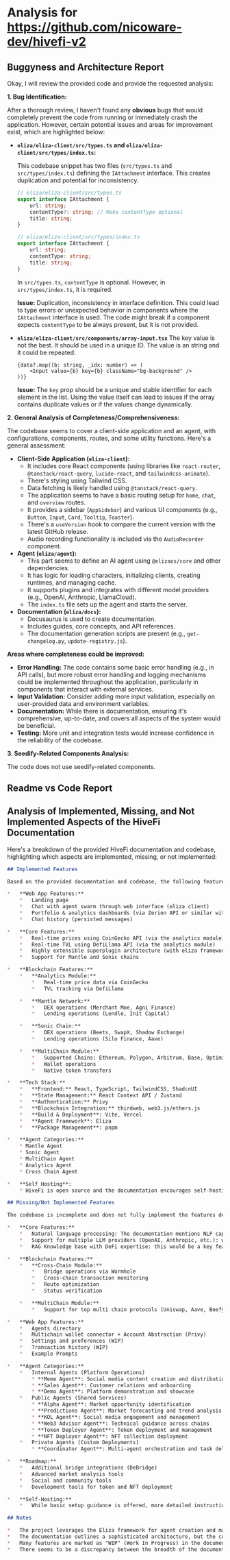 
# Analysis for https://github.com/nicoware-dev/hivefi-v2

## Buggyness and Architecture Report
Okay, I will review the provided code and provide the requested analysis:

**1. Bug Identification:**

After a thorough review, I haven't found any **obvious** bugs that would completely prevent the code from running or immediately crash the application. However, certain potential issues and areas for improvement exist, which are highlighted below:

*   **`eliza/eliza-client/src/types.ts` and `eliza/eliza-client/src/types/index.ts`:**

    This codebase snippet has two files (`src/types.ts` and `src/types/index.ts`) defining the `IAttachment` interface. This creates duplication and potential for inconsistency.

    ```typescript
    // eliza/eliza-client/src/types.ts
    export interface IAttachment {
        url: string;
        contentType?: string; // Make contentType optional
        title: string;
    }

    // eliza/eliza-client/src/types/index.ts
    export interface IAttachment {
        url: string;
        contentType: string;
        title: string;
    }
    ```

    In `src/types.ts`, `contentType` is optional. However, in `src/types/index.ts`, it is required.

    **Issue:** Duplication, inconsistency in interface definition. This could lead to type errors or unexpected behavior in components where the `IAttachment` interface is used. The code might break if a component expects `contentType` to be always present, but it is not provided.

*   **`eliza/eliza-client/src/components/array-input.tsx`**
    The key value is not the best. It should be used in a unique ID.
    The value is an string and it could be repeated.
    ```tsx
    {data?.map((b: string, _idx: number) => (
        <Input value={b} key={b} className="bg-background" />
    ))}
    ```

    **Issue:** The `key` prop should be a unique and stable identifier for each element in the list. Using the value itself can lead to issues if the array contains duplicate values or if the values change dynamically.

**2. General Analysis of Completeness/Comprehensiveness:**

The codebase seems to cover a client-side application and an agent, with configurations, components, routes, and some utility functions. Here's a general assessment:

*   **Client-Side Application (`eliza-client`):**
    *   It includes core React components (using libraries like `react-router`, `@tanstack/react-query`, `lucide-react`, and `tailwindcss-animate`).
    *   There's styling using Tailwind CSS.
    *   Data fetching is likely handled using `@tanstack/react-query`.
    *   The application seems to have a basic routing setup for `home`, `chat`, and `overview` routes.
    *   It provides a sidebar (`AppSidebar`) and various UI components (e.g., `Button`, `Input`, `Card`, `Tooltip`, `Toaster`).
    *   There's a `useVersion` hook to compare the current version with the latest GitHub release.
    *   Audio recording functionality is included via the `AudioRecorder` component.
*   **Agent (`eliza/agent`):**
    *   This part seems to define an AI agent using `@elizaos/core` and other dependencies.
    *   It has logic for loading characters, initializing clients, creating runtimes, and managing cache.
    *   It supports plugins and integrates with different model providers (e.g., OpenAI, Anthropic, LlamaCloud).
    *   The `index.ts` file sets up the agent and starts the server.
*   **Documentation (`eliza/docs`):**
    *   Docusaurus is used to create documentation.
    *   Includes guides, core concepts, and API references.
    *   The documentation generation scripts are present (e.g., `get-changelog.py`, `update-registry.js`).

**Areas where completeness could be improved:**

*   **Error Handling:** The code contains some basic error handling (e.g., in API calls), but more robust error handling and logging mechanisms could be implemented throughout the application, particularly in components that interact with external services.
*   **Input Validation:** Consider adding more input validation, especially on user-provided data and environment variables.
*   **Documentation:** While there is documentation, ensuring it's comprehensive, up-to-date, and covers all aspects of the system would be beneficial.
*   **Testing:**  More unit and integration tests would increase confidence in the reliability of the codebase.

**3. Seedify-Related Components Analysis:**

The code does not use seedify-related components.

## Readme vs Code Report
## Analysis of Implemented, Missing, and Not Implemented Aspects of the HiveFi Documentation

Here's a breakdown of the provided HiveFi documentation and codebase, highlighting which aspects are implemented, missing, or not implemented:

```markdown
## Implemented Features

Based on the provided documentation and codebase, the following features appear to be at least partially implemented:

*   **Web App Features:**
    *   Landing page
    *   Chat with agent swarm through web interface (eliza client)
    *   Portfolio & analytics dashboards (via Zerion API or similar within multichain module)
    *   Chat history (persisted messages)

*   **Core Features:**
    *   Real-time prices using CoinGecko API (via the analytics module)
    *   Real-time TVL using DefiLlama API (via the analytics module)
    *   Highly extensible superplugin architecture (with eliza framework integration)
    *   Support for Mantle and Sonic chains

*   **Blockchain Features:**
    *   **Analytics Module:**
        *   Real-time price data via CoinGecko
        *   TVL tracking via DefiLlama

    *   **Mantle Network:**
        *   DEX operations (Merchant Moe, Agni Finance)
        *   Lending operations (Lendle, Init Capital)

    *   **Sonic Chain:**
        *   DEX operations (Beets, SwapX, Shadow Exchange)
        *   Lending operations (Silo Finance, Aave)

    *   **MultiChain Module:**
        *   Supported Chains: Ethereum, Polygon, Arbitrum, Base, Optimism, BNB Chain, Avalanche, etc
        *   Wallet operations
        *   Native token transfers

*   **Tech Stack:**
    *   **Frontend:** React, TypeScript, TailwindCSS, ShadcnUI
    *   **State Management:** React Context API / Zustand
    *   **Authentication:** Privy
    *   **Blockchain Integration:** thirdweb, web3.js/ethers.js
    *   **Build & Deployment**: Vite, Vercel
    *   **Agent Framework**: Eliza
    *   **Package Management**: pnpm

*   **Agent Categories:**
    * Mantle Agent
    * Sonic Agent
    * MultiChain Agent
    * Analytics Agent
    * Cross Chain Agent

*   **Self Hosting**:
    * HiveFi is open source and the documentation encourages self-hosting with instructions to clone the repository, install dependencies and set environment variables to run the agent and the web client.

## Missing/Not Implemented Features

The codebase is incomplete and does not fully implement the features described in the documentation, the following are missing or not yet implemented:

*   **Core Features:**
    *   Natural language processing: The documentation mentions NLP capabilities. The codebase, however, doesn't show explicit code for custom NLP implementations beyond what Eliza offers.
    *   Support for multiple LLM providers (OpenAI, Anthropic, etc.): while the agent framework has multi-LLM support, its not reflected in HiveFi yet
    *   RAG Knowledge base with DeFi expertise: this would be a key feature and is only partially implemented, in the document, with mentions of using a vector database to store the Knowledge

*   **Blockchain Features:**
    *   **Cross-Chain Module:**
        *   Bridge operations via Wormhole
        *   Cross-chain transaction monitoring
        *   Route optimization
        *   Status verification

    *   **MultiChain Module:**
        *   Support for top multi chain protocols (Uniswap, Aave, Beefy,etc.) (WIP)

*   **Web App Features:**
    *   Agents directory
    *   Multichain wallet connector + Account Abstraction (Privy)
    *   Settings and preferences (WIP)
    *   Transaction history (WIP)
    *   Example Prompts

*   **Agent Categories:**
    *   Internal Agents (Platform Operations)
        * **Meme Agent**: Social media content creation and distribution
        * **Sales Agent**: Customer relations and onboarding
        * **Demo Agent**: Platform demonstration and showcase
    *   Public Agents (Shared Services)
        * **Alpha Agent**: Market opportunity identification
        * **Predictions Agent**: Market forecasting and trend analysis
        * **KOL Agent**: Social media engagement and management
        * **Web3 Advisor Agent**: Technical guidance across chains
        * **Token Deployer Agent**: Token deployment and management
        * **NFT Deployer Agent**: NFT collection deployment
    *   Private Agents (Custom Deployments)
        * **Coordinator Agent**: Multi-agent orchestration and task delegation

*   **Roadmap:**
    *   Additional bridge integrations (DeBridge)
    *   Advanced market analysis tools
    *   Social and community tools
    *   Development tools for token and NFT deployment

*   **Self-Hosting:**
    *   While basic setup guidance is offered, more detailed instructions and troubleshooting steps would be beneficial.

## Notes

*   The project leverages the Eliza framework for agent creation and management.
*   The documentation outlines a sophisticated architecture, but the codebase provided only implements a subset of these features.
*   Many features are marked as "WIP" (Work In Progress) in the documentation, indicating ongoing development.
*   There seems to be a discrepancy between the breadth of the documentation and the features fully realized in the codebase.
```

